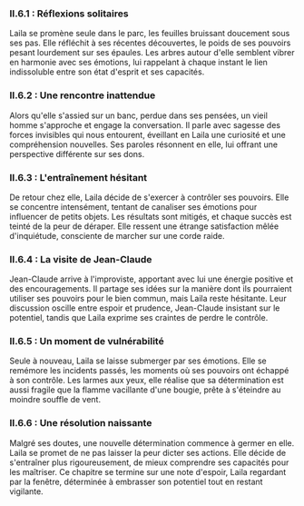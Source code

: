 ### II.6.1 : Réflexions solitaires
Laila se promène seule dans le parc, les feuilles bruissant doucement sous ses pas. Elle réfléchit à ses récentes découvertes, le poids de ses pouvoirs pesant lourdement sur ses épaules. Les arbres autour d'elle semblent vibrer en harmonie avec ses émotions, lui rappelant à chaque instant le lien indissoluble entre son état d'esprit et ses capacités.

### II.6.2 : Une rencontre inattendue
Alors qu'elle s'assied sur un banc, perdue dans ses pensées, un vieil homme s'approche et engage la conversation. Il parle avec sagesse des forces invisibles qui nous entourent, éveillant en Laila une curiosité et une compréhension nouvelles. Ses paroles résonnent en elle, lui offrant une perspective différente sur ses dons.

### II.6.3 : L'entraînement hésitant
De retour chez elle, Laila décide de s'exercer à contrôler ses pouvoirs. Elle se concentre intensément, tentant de canaliser ses émotions pour influencer de petits objets. Les résultats sont mitigés, et chaque succès est teinté de la peur de déraper. Elle ressent une étrange satisfaction mêlée d'inquiétude, consciente de marcher sur une corde raide.

### II.6.4 : La visite de Jean-Claude
Jean-Claude arrive à l'improviste, apportant avec lui une énergie positive et des encouragements. Il partage ses idées sur la manière dont ils pourraient utiliser ses pouvoirs pour le bien commun, mais Laila reste hésitante. Leur discussion oscille entre espoir et prudence, Jean-Claude insistant sur le potentiel, tandis que Laila exprime ses craintes de perdre le contrôle.

### II.6.5 : Un moment de vulnérabilité
Seule à nouveau, Laila se laisse submerger par ses émotions. Elle se remémore les incidents passés, les moments où ses pouvoirs ont échappé à son contrôle. Les larmes aux yeux, elle réalise que sa détermination est aussi fragile que la flamme vacillante d'une bougie, prête à s'éteindre au moindre souffle de vent.

### II.6.6 : Une résolution naissante
Malgré ses doutes, une nouvelle détermination commence à germer en elle. Laila se promet de ne pas laisser la peur dicter ses actions. Elle décide de s'entraîner plus rigoureusement, de mieux comprendre ses capacités pour les maîtriser. Ce chapitre se termine sur une note d'espoir, Laila regardant par la fenêtre, déterminée à embrasser son potentiel tout en restant vigilante.